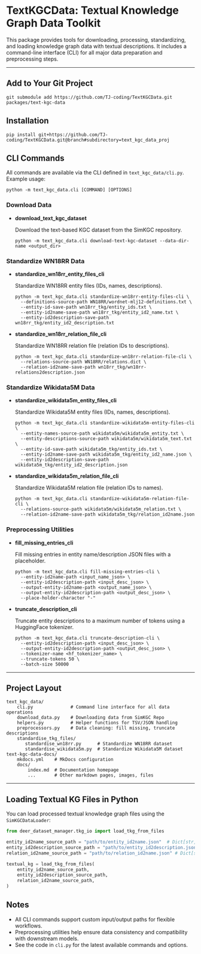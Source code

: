 # TextKGCData: Textual Knowledge Graph Data Toolkit

This package provides tools for downloading, processing, standardizing, and loading knowledge graph data with textual descriptions. It includes a command-line interface (CLI) for all major data preparation and preprocessing steps.

---

## Add to Your Git Project
``` shell {.copy}
git submodule add https://github.com/TJ-coding/TextKGCData.git packages/text-kgc-data
```

## Installation
``` shell {.copy}
pip install git+https://github.com/TJ-coding/TextKGCData.git@branch#subdirectory=text_kgc_data_proj
```


## CLI Commands

All commands are available via the CLI defined in `text_kgc_data/cli.py`. Example usage:

```shell {.copy}
python -m text_kgc_data.cli [COMMAND] [OPTIONS]
```

### Download Data

- **download_text_kgc_dataset**
  
  Download the text-based KGC dataset from the SimKGC repository.
  
  ```shell {.copy}
  python -m text_kgc_data.cli download-text-kgc-dataset --data-dir-name <output_dir>
  ```

### Standardize WN18RR Data

- **standardize_wn18rr_entity_files_cli**
  
  Standardize WN18RR entity files (IDs, names, descriptions).
  
  ```shell {.copy}
  python -m text_kgc_data.cli standardize-wn18rr-entity-files-cli \
    --definitions-source-path WN18RR/wordnet-mlj12-definitions.txt \
    --entity-id-save-path wn18rr_tkg/entity_ids.txt \
    --entity-id2name-save-path wn18rr_tkg/entity_id2_name.txt \
    --entity-id2description-save-path wn18rr_tkg/entity_id2_description.txt
  ```

- **standardize_wn18rr_relation_file_cli**
  
  Standardize WN18RR relation file (relation IDs to descriptions).
  
  ```shell {.copy}
  python -m text_kgc_data.cli standardize-wn18rr-relation-file-cli \
    --relations-source-path WN18RR/relations.dict \
    --relation-id2name-save-path wn18rr_tkg/wn18rr-relations2description.json
  ```

### Standardize Wikidata5M Data

- **standardize_wikidata5m_entity_files_cli**
  
  Standardize Wikidata5M entity files (IDs, names, descriptions).
  
  ```shell {.copy}
  python -m text_kgc_data.cli standardize-wikidata5m-entity-files-cli \
    --entity-names-source-path wikidata5m/wikidata5m_entity.txt \
    --entity-descriptions-source-path wikidata5m/wikidata5m_text.txt \
    --entity-id-save-path wikidata5m_tkg/entity_ids.txt \
    --entity-id2name-save-path wikidata5m_tkg/entity_id2_name.json \
    --entity-id2description-save-path wikidata5m_tkg/entity_id2_description.json
  ```

- **standardize_wikidata5m_relation_file_cli**
  
  Standardize Wikidata5M relation file (relation IDs to names).
  
  ```shell {.copy}
  python -m text_kgc_data.cli standardize-wikidata5m-relation-file-cli \
    --relations-source-path wikidata5m/wikidata5m_relation.txt \
    --relation-id2name-save-path wikidata5m_tkg/relation_id2name.json
  ```

### Preprocessing Utilities

- **fill_missing_entries_cli**
  
  Fill missing entries in entity name/description JSON files with a placeholder.
  
  ```shell {.copy}
  python -m text_kgc_data.cli fill-missing-entries-cli \
    --entity-id2name-path <input_name_json> \
    --entity-id2description-path <input_desc_json> \
    --output-entity-id2name-path <output_name_json> \
    --output-entity-id2description-path <output_desc_json> \
    --place-holder-character "-"
  ```

- **truncate_description_cli**
  
  Truncate entity descriptions to a maximum number of tokens using a HuggingFace tokenizer.
  
  ```shell {.copy}
  python -m text_kgc_data.cli truncate-description-cli \
    --entity-id2description-path <input_desc_json> \
    --output-entity-id2description-path <output_desc_json> \
    --tokenizer-name <hf_tokenizer_name> \
    --truncate-tokens 50 \
    --batch-size 50000
  ```

---

## Project Layout

``` tree
text_kgc_data/
    cli.py              # Command line interface for all data operations
    download_data.py    # Downloading data from SimKGC Repo
    helpers.py          # Helper functions for TSV/JSON handling
    preprocessors.py    # Data cleaning: fill missing, truncate descriptions
    standardise_tkg_files/            
       standardise_wn18rr.py      # Standardize WN18RR dataset
       standardise_wikidata5m.py  # Standardize Wikidata5M dataset
text-kgc-data-docs/
    mkdocs.yml    # MkDocs configuration
    docs/
        index.md  # Documentation homepage
        ...       # Other markdown pages, images, files
```

---

## Loading Textual KG Files in Python

You can load processed textual knowledge graph files using the `SimKGCDataLoader`:

```python
from deer_dataset_manager.tkg_io import load_tkg_from_files

entity_id2name_source_path = "path/to/entity_id2name.json"  # Dict[str, str]
entity_id2description_source_path = "path/to/entity_id2description.json" # Dict[str, str]
relation_id2name_source_path = "path/to/relation_id2name.json" # Dict[str, str]

textual_kg = load_tkg_from_files(
    entity_id2name_source_path,
    entity_id2description_source_path,
    relation_id2name_source_path,
)
```

## Notes
- All CLI commands support custom input/output paths for flexible workflows.
- Preprocessing utilities help ensure data consistency and compatibility with downstream models.
- See the code in `cli.py` for the latest available commands and options.